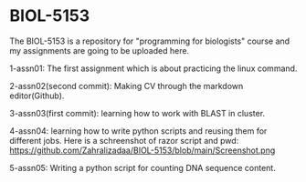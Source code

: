 # BIOL-5153
The BIOL-5153 is a repository for "programming for biologists" course and my assignments are going to be uploaded here.

1-assn01: The first assignment which is about practicing the linux command.

2-assn02(second commit): Making CV through the markdown editor(Github).

3-assn03(first commit): learning how to work with BLAST in cluster.

4-assn04: learning how to write python scripts and reusing them for different jobs. Here is a schreenshot of razor script and pwd: https://github.com/Zahralizadaa/BIOL-5153/blob/main/Screenshot.png

5-assn05: Writing a python script for counting DNA sequence content.

